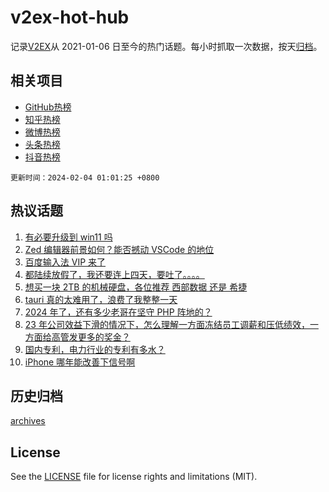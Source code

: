 # v2ex-hot-hub

 记录[V2EX](https://www.v2ex.com/)从 2021-01-06 日至今的热门话题。每小时抓取一次数据，按天[归档](archives)。
 
 ## 相关项目

- [GitHub热榜](https://github.com/it985/github-hot-hub)
- [知乎热榜](https://github.com/it985/zhihu-hot-hub)
- [微博热榜](https://github.com/it985/weibo-hot-hub)
- [头条热榜](https://github.com/it985/toutiao-hot-hub)
- [抖音热榜](https://github.com/it985/douyin-hot-hub)


 `更新时间：2024-02-04 01:01:25 +0800`

## 热议话题

1. [有必要升级到 win11 吗](https://www.v2ex.com/t/1013804)
1. [Zed 编辑器前景如何？能否撼动 VSCode 的地位](https://www.v2ex.com/t/1013847)
1. [百度输入法 VIP 来了](https://www.v2ex.com/t/1013878)
1. [都陆续放假了，我还要连上四天，要吐了。。。。](https://www.v2ex.com/t/1013811)
1. [想买一块 2TB 的机械硬盘，各位推荐 西部数据 还是 希捷](https://www.v2ex.com/t/1013898)
1. [tauri 真的太难用了，浪费了我整整一天](https://www.v2ex.com/t/1013792)
1. [2024 年了，还有多少老哥在坚守 PHP 阵地的？](https://www.v2ex.com/t/1013837)
1. [23 年公司效益下滑的情况下，怎么理解一方面冻结员工调薪和压低绩效，一方面给高管发更多的奖金？](https://www.v2ex.com/t/1013812)
1. [国内专利，电力行业的专利有多水？](https://www.v2ex.com/t/1013810)
1. [iPhone 哪年能改善下信号啊](https://www.v2ex.com/t/1013875)

## 历史归档

[archives](archives)

## License

See the [LICENSE](LICENSE) file for license rights and limitations (MIT).
